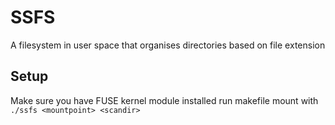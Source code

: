 # SSFS

A filesystem in user space that organises directories based on file extension

## Setup

Make sure you have FUSE kernel module installed
run makefile
mount with `./ssfs <mountpoint> <scandir>`


